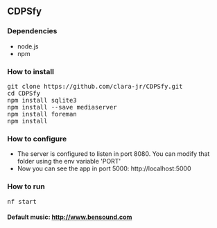 ## CDPSfy

### Dependencies

- node.js
- npm

### How to install

<pre>
git clone https://github.com/clara-jr/CDPSfy.git
cd CDPSfy
npm install sqlite3
npm install --save mediaserver
npm install foreman
npm install
</pre>

### How to configure

+ The server is configured to listen in port 8080. You can modify that folder using the env variable 'PORT'
+ Now you can see the app in port 5000: http://localhost:5000

### How to run

<pre>
nf start
</pre>

#### Default music: http://www.bensound.com
